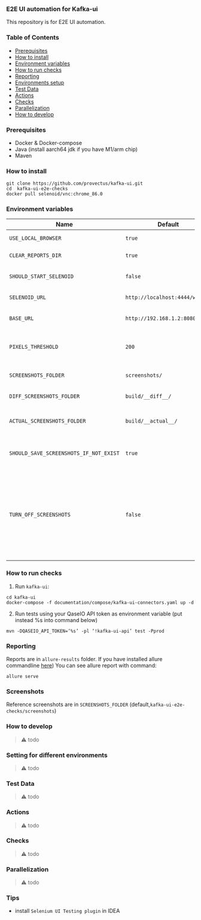 ### E2E UI automation for Kafka-ui

This repository is for E2E UI automation. 

### Table of Contents

- [Prerequisites](#prerequisites)
- [How to install](#how-to-install)
- [Environment variables](#environment-variables)
- [How to run checks](#how-to-run-checks)
- [Reporting](#reporting)
- [Environments setup](#environments-setup)
- [Test Data](#test-data)
- [Actions](#actions)
- [Checks](#checks)
- [Parallelization](#parallelization)
- [How to develop](#how-to-develop)

### Prerequisites
- Docker & Docker-compose
- Java (install aarch64 jdk if you have M1/arm chip)
- Maven
  
### How to install
```
git clone https://github.com/provectus/kafka-ui.git
cd  kafka-ui-e2e-checks
docker pull selenoid/vnc:chrome_86.0  
```
### Environment variables

|Name               	                |   Default   | Description
|---------------------------------------|-------------|---------------------
|`USE_LOCAL_BROWSER`                    |  `true`     | clear reports dir on startup
|`CLEAR_REPORTS_DIR`                    |  `true`     | clear reports dir on startup
|`SHOULD_START_SELENOID`                |  `false`    | starts selenoid container on startup
|`SELENOID_URL`                         |  `http://localhost:4444/wd/hub`    | URL of remote selenoid instance
|`BASE_URL`                             |  `http://192.168.1.2:8080/`    | base url for selenide configuration
|`PIXELS_THRESHOLD`                     |  `200`    | Amount of pixels, that should be different to fail screenshot check
|`SCREENSHOTS_FOLDER`                   |  `screenshots/`    | folder for keeping reference screenshots
|`DIFF_SCREENSHOTS_FOLDER`              |  `build/__diff__/`    | folder for keeping  screenshots diffs
|`ACTUAL_SCREENSHOTS_FOLDER`            |  `build/__actual__/`   | folder for keeping  actual screenshots(during checks)
|`SHOULD_SAVE_SCREENSHOTS_IF_NOT_EXIST` |  `true`    | folder for keeping  actual screenshots(during checks)
|`TURN_OFF_SCREENSHOTS`                 |  `false`    | If true, `compareScreenshots` will not fail on different screenshots. Useful for functional debugging on local machine, while preserving golden screenshots made in selenoid

### How to run checks

1. Run `kafka-ui`: 
```
cd kafka-ui
docker-compose -f documentation/compose/kafka-ui-connectors.yaml up -d
```
2. Run tests using your QaseIO API token as environment variable (put instead %s into command below)
```
mvn -DQASEIO_API_TOKEN=‘%s’ -pl ‘!kafka-ui-api’ test -Pprod
```

### Reporting

Reports are in `allure-results` folder.
If you have installed allure commandline [here](https://www.npmjs.com/package/allure-commandline))
You can see allure report with command:
```
allure serve
```
### Screenshots

Reference screenshots are in `SCREENSHOTS_FOLDER`  (default,`kafka-ui-e2e-checks/screenshots`)

### How to develop
> ⚠️ todo 
### Setting for different environments
> ⚠️ todo 
### Test Data
> ⚠️ todo 
### Actions
> ⚠️ todo 
### Checks
> ⚠️ todo 
### Parallelization
> ⚠️ todo 
### Tips
 - install `Selenium UI Testing plugin` in IDEA


